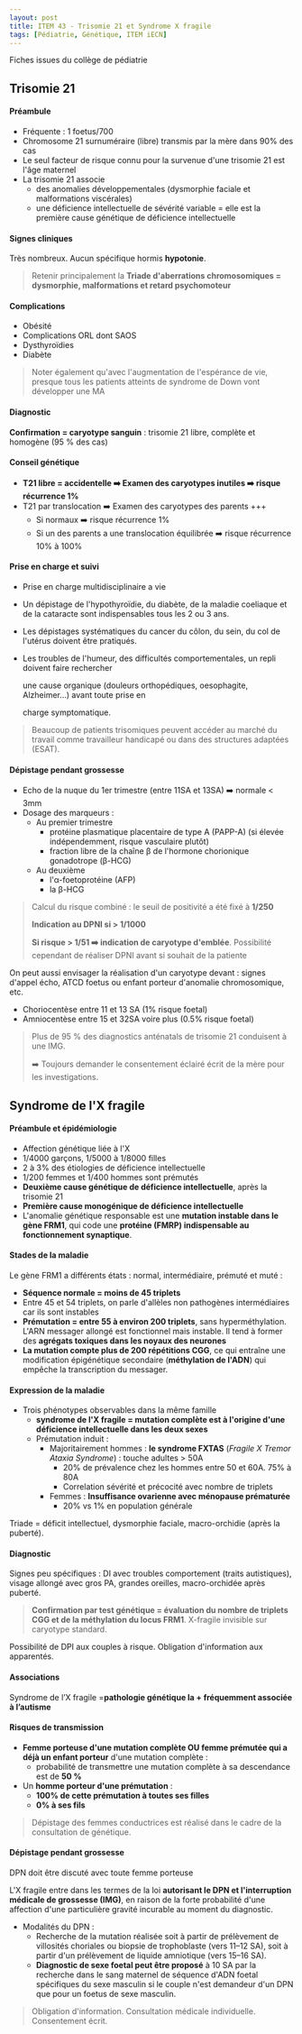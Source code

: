 ```yaml
---
layout: post
title: ITEM 43 - Trisomie 21 et Syndrome X fragile
tags: [Pédiatrie, Génétique, ITEM iECN]
---
```




Fiches issues du collège de pédiatrie



## Trisomie 21

#### Préambule

- Fréquente : 1 foetus/700
- Chromosome 21 surnuméraire (libre) transmis par la mère dans 90% des cas
- Le seul facteur de risque connu pour la survenue d'une trisomie 21 est l'âge maternel
- La trisomie 21 associe 
  - des anomalies développementales (dysmorphie faciale et malformations viscérales)
  - une déficience intellectuelle de sévérité variable = elle est la première cause génétique de déficience intellectuelle

#### Signes cliniques

Très nombreux. Aucun spécifique hormis **hypotonie**.

> Retenir principalement la **Triade d'aberrations chromosomiques = dysmorphie, malformations et retard psychomoteur**

#### Complications

- Obésité
- Complications ORL dont SAOS
- Dysthyroïdies
- Diabète

> Noter également qu'avec l'augmentation de l'espérance de vie, presque tous les patients atteints de syndrome de Down vont développer une MA

#### Diagnostic

**Confirmation = caryotype sanguin** : trisomie 21 libre, complète et homogène (95 % des cas)

#### Conseil génétique

- **T21 libre = accidentelle :arrow_right: Examen des caryotypes inutiles :arrow_right: risque récurrence 1%**
- T21 par translocation :arrow_right: Examen des caryotypes des parents +++
  - Si normaux :arrow_right: risque récurrence 1%
  - Si un des parents a une translocation équilibrée :arrow_right: risque récurrence 10% à 100%

#### Prise en charge et suivi

- Prise en charge multidisciplinaire a vie

- Un dépistage de l'hypothyroïdie, du diabète, de la maladie coeliaque et de la cataracte sont indispensables tous les 2 ou 3 ans. 

- Les dépistages systématiques du cancer du côlon, du sein, du col de l'utérus doivent être pratiqués.

- Les troubles de l'humeur, des difficultés comportementales, un repli doivent faire rechercher

  une cause organique (douleurs orthopédiques, oesophagite, Alzheimer…) avant toute prise en

  charge symptomatique.

> Beaucoup de patients trisomiques peuvent accéder au marché du travail comme travailleur handicapé ou dans des structures adaptées (ESAT).

#### Dépistage pendant grossesse

- Echo de la nuque du 1er trimestre (entre 11SA et 13SA) :arrow_right: normale < 3mm
- Dosage des marqueurs :
  - Au premier trimestre
    - protéine plasmatique placentaire de type A (PAPP-A) (si élevée indépendemment, risque vasculaire plutôt)
    - fraction libre de la chaîne β de l'hormone chorionique gonadotrope (β-HCG)
  - Au deuxième 
    - l'α-foetoprotéine (AFP)
    - la β-HCG

> Calcul du risque combiné : le seuil de positivité a été fixé à **1/250**
>
> **Indication au DPNI si > 1/1000**
>
> **Si risque > 1/51 :arrow_right: indication de caryotype d'emblée**. Possibilité cependant de réaliser DPNI avant si souhait de la patiente

On peut aussi envisager la réalisation d'un caryotype devant : signes d'appel écho, ATCD foetus ou enfant porteur d'anomalie chromosomique, etc.

- Choriocentèse entre 11 et 13 SA (1% risque foetal)
- Amniocentèse entre 15 et 32SA voire plus (0.5% risque foetal)

> Plus de 95 % des diagnostics anténatals de trisomie 21 conduisent à une IMG.
>
>  :arrow_right: Toujours demander le consentement éclairé écrit de la mère pour les investigations.



## Syndrome de l'X fragile

#### Préambule et épidémiologie

- Affection génétique liée à l'X
- 1/4000 garçons, 1/5000 à 1/8000 filles
- 2 à 3% des étiologies de déficience intellectuelle
- 1/200 femmes et 1/400 hommes sont prémutés
- **Deuxième cause génétique de déficience intellectuelle**, après la trisomie 21
- **Première cause monogénique de déficience intellectuelle**
- L'anomalie génétique responsable est une **mutation instable dans le gène FRM1**, qui code une **protéine (FMRP) indispensable au fonctionnement synaptique**.

#### Stades de la maladie

Le gène FRM1 a différents états : normal, intermédiaire, prémuté et muté :

- **Séquence normale = moins de 45 triplets**
- Entre 45 et 54 triplets, on parle d'allèles non pathogènes intermédiaires car ils sont instables 
- **Prémutation = entre 55 à environ 200 triplets**, sans hyperméthylation. L'ARN messager allongé est fonctionnel mais instable. Il tend à former des **agrégats toxiques dans les noyaux des neurones**
- **La mutation compte plus de 200 répétitions CGG**, ce qui entraîne une modification épigénétique secondaire (**méthylation de l'ADN**) qui empêche la transcription du messager.

#### Expression de la maladie

- Trois phénotypes observables dans la même famille
  - **syndrome de l'X fragile = mutation complète est à l'origine d'une déficience intellectuelle dans les deux sexes**
  - Prémutation induit :
    - Majoritairement hommes : **le syndrome FXTAS** (_Fragile X Tremor Ataxia Syndrome_) : touche adultes > 50A
      - 20% de prévalence chez les hommes entre 50 et 60A. 75% à 80A
      - Correlation sévérité et précocité avec nombre de triplets
    - Femmes : **Insuffisance ovarienne avec ménopause prématurée**
      - 20% vs 1% en population générale

Triade = déficit intellectuel, dysmorphie faciale, macro-orchidie (après la puberté).

#### Diagnostic

Signes peu spécifiques : DI avec troubles comportement (traits autistiques), visage allongé avec gros PA, grandes oreilles, macro-orchidée après puberté.

> **Confirmation par test génétique = évaluation du nombre de triplets CGG et de la méthylation du locus FRM1**. X-fragile invisible sur caryotype standard.

Possibilité de DPI aux couples à risque. Obligation d'information aux apparentés.

#### Associations

 Syndrome de l’X fragile =**pathologie génétique la + fréquemment associée à l’autisme**

#### Risques de transmission

- **Femme porteuse d'une mutation complète OU femme prémutée qui a déjà un enfant porteur** d'une mutation complète : 
  - probabilité de transmettre une mutation complète à sa descendance est de **50 %**
- Un **homme porteur d'une prémutation** :
  - **100% de cette prémutation à toutes ses filles**
  - **0% à ses fils**

> Dépistage des femmes conductrices est réalisé dans le cadre de la consultation de génétique.

#### Dépistage pendant grossesse

DPN doit être discuté avec toute femme porteuse

L'X fragile entre dans les termes de la loi **autorisant le DPN et l'interruption médicale de grossesse (IMG)**, en raison de la forte probabilité d'une affection d'une particulière gravité incurable au moment du diagnostic.

- Modalités du DPN : 
  - Recherche de la mutation réalisée soit à partir de prélèvement de villosités choriales ou biopsie de trophoblaste (vers 11–12 SA), soit à partir d'un prélèvement de liquide amniotique (vers 15–16 SA).
  - **Diagnostic de sexe foetal peut être proposé** à 10 SA par la recherche dans le sang maternel de séquence d'ADN foetal spécifiques du sexe masculin si le couple n'est demandeur d'un DPN que pour un foetus de sexe masculin.

> Obligation d'information. Consultation médicale individuelle. Consentement écrit.